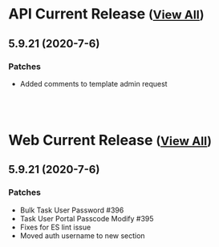 
# API Current Release <small>([View All](/API.md))</small>
## 5.9.21 (2020-7-6)
### Patches 

- Added comments to template admin request

<br><br>
# Web Current Release <small>([View All](/Web.md))</small>
## 5.9.21 (2020-7-6)
### Patches 

- Bulk Task User Password #396
- Task User Portal Passcode Modify #395
- Fixes for ES lint issue
- Moved auth username to new section

  